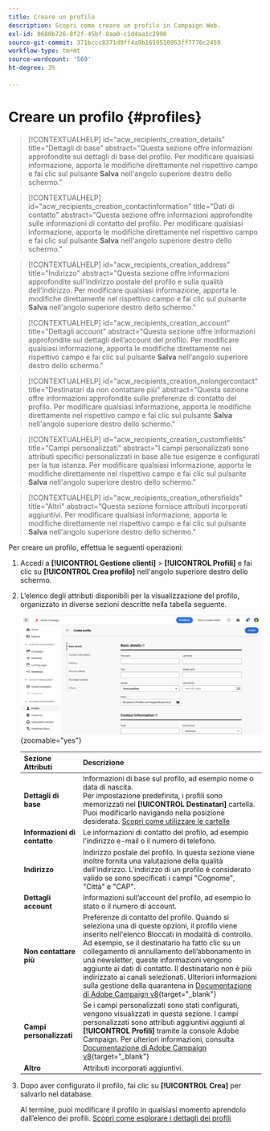 ```yaml
---
title: Creare un profilo
description: Scopri come creare un profilo in Campaign Web.
exl-id: 0680b726-8f2f-45bf-8aa0-c1d4aa1c2990
source-git-commit: 371bccc8371d9ff4a9b1659510953ff7776c2459
workflow-type: tm+mt
source-wordcount: '569'
ht-degree: 3%

---
```


# Creare un profilo {#profiles}

>[!CONTEXTUALHELP]
>id="acw_recipients_creation_details"
>title="Dettagli di base"
>abstract="Questa sezione offre informazioni approfondite sui dettagli di base del profilo. Per modificare qualsiasi informazione, apporta le modifiche direttamente nel rispettivo campo e fai clic sul pulsante **Salva** nell&#39;angolo superiore destro dello schermo."

>[!CONTEXTUALHELP]
>id="acw_recipients_creation_contactinformation"
>title="Dati di contatto"
>abstract="Questa sezione offre informazioni approfondite sulle informazioni di contatto del profilo. Per modificare qualsiasi informazione, apporta le modifiche direttamente nel rispettivo campo e fai clic sul pulsante **Salva** nell&#39;angolo superiore destro dello schermo."

>[!CONTEXTUALHELP]
>id="acw_recipients_creation_address"
>title="Indirizzo"
>abstract="Questa sezione offre informazioni approfondite sull’indirizzo postale del profilo e sulla qualità dell’indirizzo. Per modificare qualsiasi informazione, apporta le modifiche direttamente nel rispettivo campo e fai clic sul pulsante **Salva** nell&#39;angolo superiore destro dello schermo."

>[!CONTEXTUALHELP]
>id="acw_recipients_creation_account"
>title="Dettagli account"
>abstract="Questa sezione offre informazioni approfondite sui dettagli dell’account del profilo. Per modificare qualsiasi informazione, apporta le modifiche direttamente nel rispettivo campo e fai clic sul pulsante **Salva** nell&#39;angolo superiore destro dello schermo."

>[!CONTEXTUALHELP]
>id="acw_recipients_creation_nolongercontact"
>title="Destinatari da non contattare più"
>abstract="Questa sezione offre informazioni approfondite sulle preferenze di contatto del profilo. Per modificare qualsiasi informazione, apporta le modifiche direttamente nel rispettivo campo e fai clic sul pulsante **Salva** nell&#39;angolo superiore destro dello schermo."

>[!CONTEXTUALHELP]
>id="acw_recipients_creation_customfields"
>title="Campi personalizzati"
>abstract="I campi personalizzati sono attributi specifici personalizzati in base alle tue esigenze e configurati per la tua istanza. Per modificare qualsiasi informazione, apporta le modifiche direttamente nel rispettivo campo e fai clic sul pulsante **Salva** nell&#39;angolo superiore destro dello schermo."

>[!CONTEXTUALHELP]
>id="acw_recipients_creation_othersfields"
>title="Altri"
>abstract="Questa sezione fornisce attributi incorporati aggiuntivi. Per modificare qualsiasi informazione, apporta le modifiche direttamente nel rispettivo campo e fai clic sul pulsante **Salva** nell&#39;angolo superiore destro dello schermo."

Per creare un profilo, effettua le seguenti operazioni:

1. Accedi a **[!UICONTROL Gestione clienti]** > **[!UICONTROL Profili]** e fai clic su **[!UICONTROL Crea profilo]** nell&#39;angolo superiore destro dello schermo.

1. L’elenco degli attributi disponibili per la visualizzazione del profilo, organizzato in diverse sezioni descritte nella tabella seguente.

   ![](assets/create-profile.png){zoomable=&quot;yes&quot;}

   | Sezione Attributi | Descrizione |
   |  ---  |  ---  |
   | **Dettagli di base** | Informazioni di base sul profilo, ad esempio nome o data di nascita.<br/>Per impostazione predefinita, i profili sono memorizzati nel **[!UICONTROL Destinatari]** cartella. Puoi modificarlo navigando nella posizione desiderata. [Scopri come utilizzare le cartelle](../get-started/permissions.md#folders) |
   | **Informazioni di contatto** | Le informazioni di contatto del profilo, ad esempio l’indirizzo e-mail o il numero di telefono. |
   | **Indirizzo** | Indirizzo postale del profilo. In questa sezione viene inoltre fornita una valutazione della qualità dell&#39;indirizzo. L’indirizzo di un profilo è considerato valido se sono specificati i campi &quot;Cognome&quot;, &quot;Città&quot; e &quot;CAP&quot;. |
   | **Dettagli account** | Informazioni sull’account del profilo, ad esempio lo stato o il numero di account. |
   | **Non contattare più** | Preferenze di contatto del profilo. Quando si seleziona una di queste opzioni, il profilo viene inserito nell&#39;elenco Bloccati in modalità di controllo.<br/>Ad esempio, se il destinatario ha fatto clic su un collegamento di annullamento dell’abbonamento in una newsletter, queste informazioni vengono aggiunte ai dati di contatto. Il destinatario non è più indirizzato ai canali selezionati. Ulteriori informazioni sulla gestione della quarantena in [Documentazione di Adobe Campaign v8](https://experienceleague.adobe.com/docs/campaign/campaign-v8/send/failures/quarantines.html){target="_blank"} |
   | **Campi personalizzati** | Se i campi personalizzati sono stati configurati, vengono visualizzati in questa sezione. I campi personalizzati sono attributi aggiuntivi aggiunti al **[!UICONTROL Profili]** tramite la console Adobe Campaign. Per ulteriori informazioni, consulta [Documentazione di Adobe Campaign v8](https://experienceleague.adobe.com/docs/campaign/campaign-v8/developer/shemas-forms/extend-schema.html){target="_blank"} |
   | **Altro** | Attributi incorporati aggiuntivi. |

1. Dopo aver configurato il profilo, fai clic su **[!UICONTROL Crea]** per salvarlo nel database.

   Al termine, puoi modificare il profilo in qualsiasi momento aprendolo dall’elenco dei profili. [Scopri come esplorare i dettagli dei profili](profile-view.md)
